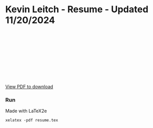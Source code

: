 # Kevin Leitch - Resume - Updated 11/20/2024

<object data="https://github.com/krleitch/resume/blob/master/resume.pdf" type="application/pdf" width="700px" height="700px">
    <embed src="https://github.com/krleitch/resume/blob/master/resume.pdf">
        <p> <a href="https://github.com/krleitch/resume/blob/master/resume.pdf">View PDF to download</a></p>
    </embed>
</object>

### Run

Made with LaTeX2e

```
xelatex -pdf resume.tex
```
